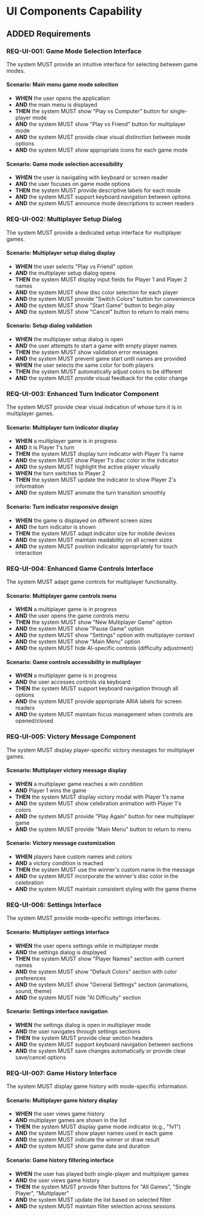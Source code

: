 # UI Components Capability

## ADDED Requirements

### REQ-UI-001: Game Mode Selection Interface

The system MUST provide an intuitive interface for selecting between game modes.

#### Scenario: Main menu game mode selection

- **WHEN** the user opens the application
- **AND** the main menu is displayed
- **THEN** the system MUST show "Play vs Computer" button for single-player mode
- **AND** the system MUST show "Play vs Friend" button for multiplayer mode
- **AND** the system MUST provide clear visual distinction between mode options
- **AND** the system MUST show appropriate icons for each game mode

#### Scenario: Game mode selection accessibility

- **WHEN** the user is navigating with keyboard or screen reader
- **AND** the user focuses on game mode options
- **THEN** the system MUST provide descriptive labels for each mode
- **AND** the system MUST support keyboard navigation between options
- **AND** the system MUST announce mode descriptions to screen readers

### REQ-UI-002: Multiplayer Setup Dialog

The system MUST provide a dedicated setup interface for multiplayer games.

#### Scenario: Multiplayer setup dialog display

- **WHEN** the user selects "Play vs Friend" option
- **AND** the multiplayer setup dialog opens
- **THEN** the system MUST display input fields for Player 1 and Player 2 names
- **AND** the system MUST show disc color selection for each player
- **AND** the system MUST provide "Switch Colors" button for convenience
- **AND** the system MUST show "Start Game" button to begin play
- **AND** the system MUST show "Cancel" button to return to main menu

#### Scenario: Setup dialog validation

- **WHEN** the multiplayer setup dialog is open
- **AND** the user attempts to start a game with empty player names
- **THEN** the system MUST show validation error messages
- **AND** the system MUST prevent game start until names are provided
- **WHEN** the user selects the same color for both players
- **THEN** the system MUST automatically adjust colors to be different
- **AND** the system MUST provide visual feedback for the color change

### REQ-UI-003: Enhanced Turn Indicator Component

The system MUST provide clear visual indication of whose turn it is in multiplayer games.

#### Scenario: Multiplayer turn indicator display

- **WHEN** a multiplayer game is in progress
- **AND** it is Player 1's turn
- **THEN** the system MUST display turn indicator with Player 1's name
- **AND** the system MUST show Player 1's disc color in the indicator
- **AND** the system MUST highlight the active player visually
- **WHEN** the turn switches to Player 2
- **THEN** the system MUST update the indicator to show Player 2's information
- **AND** the system MUST animate the turn transition smoothly

#### Scenario: Turn indicator responsive design

- **WHEN** the game is displayed on different screen sizes
- **AND** the turn indicator is shown
- **THEN** the system MUST adapt indicator size for mobile devices
- **AND** the system MUST maintain readability on all screen sizes
- **AND** the system MUST position indicator appropriately for touch interaction

### REQ-UI-004: Enhanced Game Controls Interface

The system MUST adapt game controls for multiplayer functionality.

#### Scenario: Multiplayer game controls menu

- **WHEN** a multiplayer game is in progress
- **AND** the user opens the game controls menu
- **THEN** the system MUST show "New Multiplayer Game" option
- **AND** the system MUST show "Pause Game" option
- **AND** the system MUST show "Settings" option with multiplayer context
- **AND** the system MUST show "Main Menu" option
- **AND** the system MUST hide AI-specific controls (difficulty adjustment)

#### Scenario: Game controls accessibility in multiplayer

- **WHEN** a multiplayer game is in progress
- **AND** the user accesses controls via keyboard
- **THEN** the system MUST support keyboard navigation through all options
- **AND** the system MUST provide appropriate ARIA labels for screen readers
- **AND** the system MUST maintain focus management when controls are opened/closed

### REQ-UI-005: Victory Message Component

The system MUST display player-specific victory messages for multiplayer games.

#### Scenario: Multiplayer victory message display

- **WHEN** a multiplayer game reaches a win condition
- **AND** Player 1 wins the game
- **THEN** the system MUST display victory modal with Player 1's name
- **AND** the system MUST show celebration animation with Player 1's colors
- **AND** the system MUST provide "Play Again" button for new multiplayer game
- **AND** the system MUST provide "Main Menu" button to return to menu

#### Scenario: Victory message customization

- **WHEN** players have custom names and colors
- **AND** a victory condition is reached
- **THEN** the system MUST use the winner's custom name in the message
- **AND** the system MUST incorporate the winner's disc color in the celebration
- **AND** the system MUST maintain consistent styling with the game theme

### REQ-UI-006: Settings Interface

The system MUST provide mode-specific settings interfaces.

#### Scenario: Multiplayer settings interface

- **WHEN** the user opens settings while in multiplayer mode
- **AND** the settings dialog is displayed
- **THEN** the system MUST show "Player Names" section with current names
- **AND** the system MUST show "Default Colors" section with color preferences
- **AND** the system MUST show "General Settings" section (animations, sound, theme)
- **AND** the system MUST hide "AI Difficulty" section

#### Scenario: Settings interface navigation

- **WHEN** the settings dialog is open in multiplayer mode
- **AND** the user navigates through settings sections
- **THEN** the system MUST provide clear section headers
- **AND** the system MUST support keyboard navigation between sections
- **AND** the system MUST save changes automatically or provide clear save/cancel options

### REQ-UI-007: Game History Interface

The system MUST display game history with mode-specific information.

#### Scenario: Multiplayer game history display

- **WHEN** the user views game history
- **AND** multiplayer games are shown in the list
- **THEN** the system MUST display game mode indicator (e.g., "1v1")
- **AND** the system MUST show player names used in each game
- **AND** the system MUST indicate the winner or draw result
- **AND** the system MUST show game date and duration

#### Scenario: Game history filtering interface

- **WHEN** the user has played both single-player and multiplayer games
- **AND** the user views game history
- **THEN** the system MUST provide filter buttons for "All Games", "Single Player", "Multiplayer"
- **AND** the system MUST update the list based on selected filter
- **AND** the system MUST maintain filter selection across sessions
